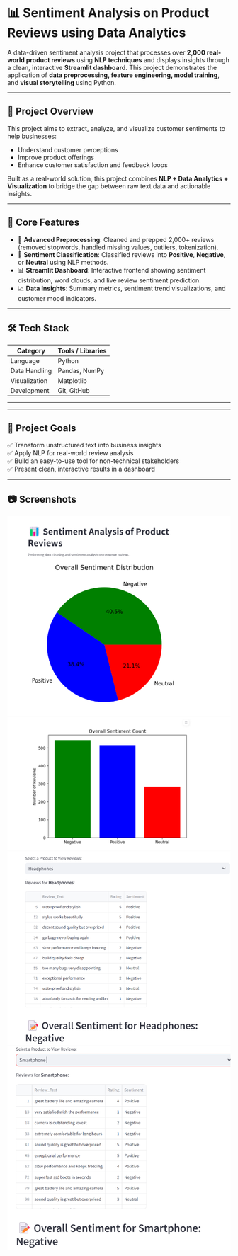 # 📊 Sentiment Analysis on Product Reviews using Data Analytics

A data-driven sentiment analysis project that processes over **2,000 real-world product reviews** using **NLP techniques** and displays insights through a clean, interactive **Streamlit dashboard**. This project demonstrates the application of **data preprocessing, feature engineering, model training**, and **visual storytelling** using Python.

---

## 🚀 Project Overview

This project aims to extract, analyze, and visualize customer sentiments to help businesses:

- Understand customer perceptions
- Improve product offerings
- Enhance customer satisfaction and feedback loops

Built as a real-world solution, this project combines **NLP + Data Analytics + Visualization** to bridge the gap between raw text data and actionable insights.

---

## 🧠 Core Features

- 🧹 **Advanced Preprocessing**: Cleaned and prepped 2,000+ reviews (removed stopwords, handled missing values, outliers, tokenization).
- 🧾 **Sentiment Classification**: Classified reviews into **Positive**, **Negative**, or **Neutral** using NLP methods.
- 📊 **Streamlit Dashboard**: Interactive frontend showing sentiment distribution, word clouds, and live review sentiment prediction.
- 📈 **Data Insights**: Summary metrics, sentiment trend visualizations, and customer mood indicators.

---

## 🛠 Tech Stack

| Category        | Tools / Libraries                              |
|----------------|--------------------------------------------------|
| Language        | Python                                          |
| Data Handling   | Pandas, NumPy                                   |
| Visualization   | Matplotlib                                      |
| Development     | Git, GitHub                                     |

---
---

## 🎯 Project Goals

✅ Transform unstructured text into business insights  
✅ Apply NLP for real-world review analysis  
✅ Build an easy-to-use tool for non-technical stakeholders  
✅ Present clean, interactive results in a dashboard

---

## 📷 Screenshots
![](Screenshots/s1.png)
![](Screenshots/s2.png)
![](Screenshots/s3.png)
![](Screenshots/s4.png)
